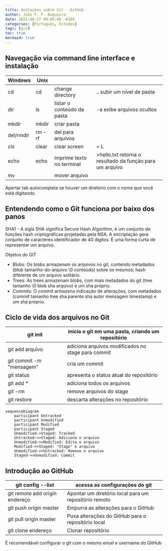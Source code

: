 ```yaml
---
title: Anotações sobre Git - GitHub
author: João F. F. Nogueira
date: 2021-08-27 09:00:00 -0300
categories: [Português, Estudos]
tags: [git]
toc: true
mermaid: true
---
```


## Navegação via command line interface e instalação

| Windows   | Unix   |                            |                                                          |
| --------- | ------ | -------------------------- | -------------------------------------------------------- |
| cd        | cd     | change directory           | .. subir um nível de pasta                               |
| dir       | ls     | listar o conteúdo da pasta | -a exibe arquivos ocultos                                |
| mkdir     | mkdir  | criar pasta                |                                                          |
| del/rmdir | rm -rf | del para arquivos          |                                                          |
| cls       | clear  | clear screen               | <Ctrl> + L                                               |
| echo      | echo   | imprime texto no terminal  | >hello.txt retorna o resultado da função para um arquivo |
| mv        |        | mover arquivo              |                                                          |

Apertar tab autocompleta se houver um diretório com o nome que você está digitando.

## Entendendo como o Git funciona por baixo dos panos

SHA1 - A sigla SHA significa Secure Hash Algorithm, é um conjunto de funções hash criptográficas projetadas pela NSA. A encriptação gera conjunto de caracteres identificador de 40 dígitos. É uma forma curta de representar um arquivo.

Objetos do GIT

- Blobs: Os blobs armazenam os arquivos no git, contendo metadados (blob tamanho-do-arquivo \0 conteúdo) sobre os mesmos; hash diferente de um arquivo solitário.
- Trees: As trees armazenam blobs, com mais metadados do git (tree tamanho \0 blob sha arquivo) e um sha próprio.
- Commits: O commit armazena indicação de alterações, com metadados (commit tamanho tree sha parente sha autor mensagem timestamp) e um sha próprio.

## Ciclo de vida dos arquivos no Git

| git init                 | inicia o git em uma pasta, criando um repositório  |
| ------------------------ | -------------------------------------------------- |
| git add arquivo          | adiciona arquivos modificados no stage para commit |
| git commit -m "mensagem" | cria um commit                                     |
| git status               | apresenta o status atual do repositório            |
| git add *                | adiciona todos os arquivos                         |
| git -rm                  | remove arquivos do stage                           |
| git restore              | descarta alterações no repositório                 |

```mermaid
sequenceDiagram
    participant Untracked
    participant Unmodified
    participant Modified
    participant Staged
    Unmodified->Staged: Tracked
    Untracked->>Staged: Adiciona o arquivo
    Unmodified->>Modified: Edita o arquivo
    Modified->>Staged: "Stage" o arquivo
    Unmodified->>Untracked: Remove o arquivo
    Staged->>Unmodified: Commit
```

## Introdução ao GitHub

| git config --list              | acessa as configurações do git                        |
| ------------------------------ | ----------------------------------------------------- |
| git remote add origin endereço | Apontar um diretório local para um repositório remoto |
| git push origin master         | Empurra as alterações para o GitHub                   |
| git pull origin master         | Puxa alterações do GitHub para o repositório local    |
| git clone endereço             | Clonar repositório                                    |

É recomendável configurar o git com o mesmo email e username do GitHub